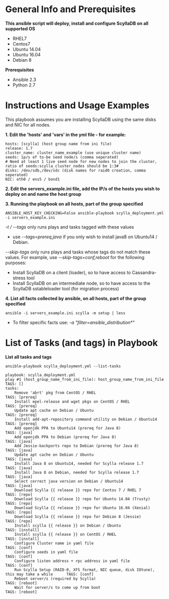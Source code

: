 General Info and Prerequisites
==============================

**This ansible script will deploy, install and configure ScyllaDB on all supported OS**
- RHEL7
- Centos7
- Ubuntu 14.04
- Ubuntu 16.04
- Debian 8

**Prerequisites**
- Ansible 2.3
- Python 2.7


Instructions and Usage Examples
===============================

This playbook assumes you are installing ScyllaDB using the same disks and NIC for all nodes.


**1. Edit the 'hosts' and 'vars' in the yml file - for example:**
```
hosts: [scylla] (host group name from ini file)
release: 1.7
cluster_name: cluster_name_example (use unique cluster name)
seeds: ip/s of to-be seed node/s (comma seperated)
# Need at least 1 live seed node for new nodes to join the cluster, ratio of seeds:scylla_cluster_nodes should be 1:3#
disks: /dev/sdb,/dev/sdc (disk names for raid0 creation, comma seperated)
NIC: eth0 / ens5 / bond1
```


**2. Edit the servers_example.ini file, add the IP/s of the hosts you wish to deploy on and name the host group**


**3. Running the playbook on all hosts, part of the group specified**
```
ANSIBLE_HOST_KEY_CHECKING=False ansible-playbook scylla_deployment.yml -i servers_example.ini
```

*-t / --tags* only runs plays and tasks tagged with these values
- use  *--tags=prereq,java*  if you only wish to install java8 on Ubuntu14 / Debian.

*--skip-tags* only runs plays and tasks whose tags do not match these values.
For example, use *--skip-tags=conf,reboot* for the following purposes:
- Install ScyllaDB on a client (loader), so to have access to Cassandra-stress tool
- Install ScyllaDB on an intermediate node, so to have access to the ScyllaDB sstableloader tool (for migration process)

**4. List all facts collected by ansible, on all hosts, part of the group specified**
```
ansible -i servers_example.ini scylla -m setup | less
```
- To filter specific facts use: *-a "filter=ansible_distribution**"



List of Tasks (and tags) in Playbook
====================================

**List all tasks and tags**
```
ansible-playbook scylla_deployment.yml --list-tasks

playbook: scylla_deployment.yml
play #1 (host_group_name_from_ini_file): host_group_name_from_ini_file                        TAGS: []
tasks:
    Remove 'abrt' pkg from CentOS / RHEL                                                      TAGS: [prereq]
    Install epel-release and wget pkgs on CentOS / RHEL                                       TAGS: [prereq]
    Update apt cache on Debian / Ubuntu                                                       TAGS: [prereq]
    Install add-apt-repository command utility on Debian / Ubuntu14                           TAGS: [prereq]
    Add openjdk PPA to Ubuntu14 (prereq for Java 8)                                           TAGS: [java]
    Add openjdk PPA to Debian (prereq for Java 8)                                             TAGS: [java]
    Add Jessie-backports repo to Debian (prereq for Java 8)                                   TAGS: [java]
    Update apt cache on Debian / Ubuntu                                                       TAGS: [java]
    Install Java 8 on Ubuntu14, needed for Scylla release 1.7                                 TAGS: [java]
    Install Java 8 on Debian, needed for Scylla release 1.7                                   TAGS: [java]
    Select correct java version on Debian / Ubuntu14                                          TAGS: [java]
    Download Scylla {{ release }} repo for Centos 7 / RHEL 7                                  TAGS: [repo]
    Download Scylla {{ release }} repo for Ubuntu 14.04 (Trusty)                              TAGS: [repo]
    Download Scylla {{ release }} repo for Ubuntu 16.04 (Xenial)                              TAGS: [repo]
    Download Scylla {{ release }} repo for Debian 8 (Jessie)                                  TAGS: [repo]
    Install scylla {{ release }} on Debian / Ubuntu                                           TAGS: [install]
    Install scylla {{ release }} on CentOS / RHEL                                             TAGS: [install]
    Configure Cluster name in yaml file                                                       TAGS: [conf]
    Configure seeds in yaml file                                                              TAGS: [conf]
    Configure listen address + rpc address in yaml file                                       TAGS: [conf]
    Run Scylla Setup (RAID-0, XFS format, NIC queue, disk IOtune), this may take a while      TAGS: [conf]
    Reboot server/s (required by Scylla)                                                      TAGS: [reboot]
    Wait for server/s to come up from boot                                                    TAGS: [reboot]
```
